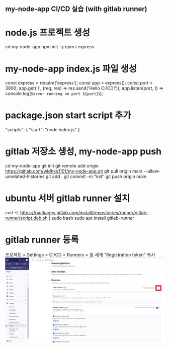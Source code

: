 ## my-node-app CI/CD 실습 (with gitlab runner)

# node.js 프로젝트 생성
cd my-node-app
npm init -y
npm i express 

# my-node-app index.js 파일 생성
const express = require('express');
const app = express();
const port = 3000;
app.get('/', (req, res) => res.send('Hello CI/CD!'));
app.listen(port, () => console.log(`Server running on port ${port}`));

# package.json start script 추가
"scripts": {
  "start": "node index.js"
}

# gitlab 저장소 생성, my-node-app push
cd my-node-app
git init
git remote add origin https://gitlab.com/wldhks1101/my-node-app.git
git pull origin main --allow-unrelated-histories
git add .
git commit -m "init"
git push origin main

# ubuntu 서버 gitlab runner 설치
curl -L https://packages.gitlab.com/install/repositories/runner/gitlab-runner/script.deb.sh | sudo bash
sudo apt install gitlab-runner

# gitlab runner 등록
프로젝트 > Settings > CI/CD > Runners > 점 세개
"Registration token" 복사
![alt text](image.png)